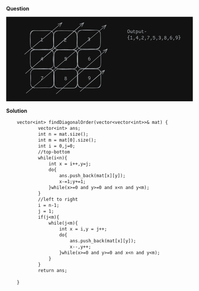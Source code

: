 **Question**

![alt text](image-4.png)

**Solution**

        vector<int> findDiagonalOrder(vector<vector<int>>& mat) {
                vector<int> ans;
                int n = mat.size();
                int m = mat[0].size();
                int i = 0,j=0;
                //top-bottom
                while(i<n){
                    int x = i++,y=j;
                    do{
                        ans.push_back(mat[x][y]);
                        x-=1;y+=1;
                    }while(x>=0 and y>=0 and x<n and y<m);
                }
                //left to right
                i = n-1;
                j = 1;
                if(j<m){
                    while(j<m){
                        int x = i,y = j++;
                        do{
                            ans.push_back(mat[x][y]);
                            x--,y++;
                        }while(x>=0 and y>=0 and x<n and y<m);
                    }
                }
                return ans;
                
        }